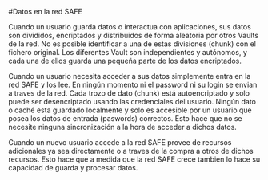 #Datos en la red SAFE

Cuando un usuario guarda datos o interactua con aplicaciones, sus datos son divididos, encriptados y distribuidos de forma aleatoria por otros Vaults de la red. No es posible identificar a una de estas divisiones (chunk) con el fichero original. Los diferentes Vault son independientes y autónomos, y cada una de ellos guarda una pequeña parte de los datos encriptados.

Cuando un usuario necesita acceder a sus datos simplemente entra en la red SAFE y los lee. En ningún momento ni el password ni su login se envian a traves de la red. Cada trozo de dato (chunk) está autoencriptado y solo puede ser desencriptado usando las credenciales del usuario. Ningún dato o caché esta guardado localmente y solo es accesible por un usuario que posea los datos de entrada (paswords) correctos. Esto hace que no se necesite ninguna sincronización a la hora de acceder a dichos datos.

Cuando un nuevo usuario accede a la red SAFE provee de recursos adicionales ya sea directamente o a traves de la compra a otros de dichos recursos. Esto hace que a medida que la red SAFE crece tambien lo hace su capacidad de guarda y procesar datos.
